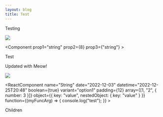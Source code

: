 ```yaml
---
layout: blog
title: Test
---
```


T﻿esting

![](screenshot-2023-01-24-at-14.18.45.png "")

<Component prop1="string" prop2={8} prop3={"string"} >

Test

</Component>

Updated with Meow!

![](Screenshot%202022-12-19%20at%2012.42.44.png "")

<ReactComponent name="String" date="2022-12-03" datetime="2022-12-25T20:48" boolean={true} variant="option1" padding={12} array={[1, "2", { number: 3 }]} object={{ key: "value", nestedObject: { key: "value" } }} function={(myFuncArg) => { console.log("test"); }} >

Children

</ReactComponent>

